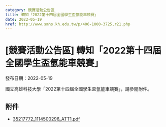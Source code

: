 ```yaml
---
category: 競賽活動公告區
title: 轉知「2022第十四屆全國學生盃氫能車競賽」
date: 2022-05-19
href: http://www.smhs.kh.edu.tw/p/406-1000-3725,r21.php
---
```


# [競賽活動公告區] 轉知「2022第十四屆全國學生盃氫能車競賽」

發布日期：2022-05-19

國立高雄科技大學「2022第十四屆全國學生盃氫能車競賽」，請參閱附件。

## 附件

- [35217772_1114500296_ATT1.pdf](https://www.smhs.kh.edu.tw/var/file/0/1000/attach/39/pta_3492_892710_51432.pdf)
